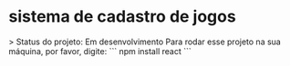 <h1>sistema de cadastro de jogos</h1>
> Status do projeto: Em desenvolvimento
Para rodar esse projeto na sua máquina, por favor, digite:
```
npm install react
```

